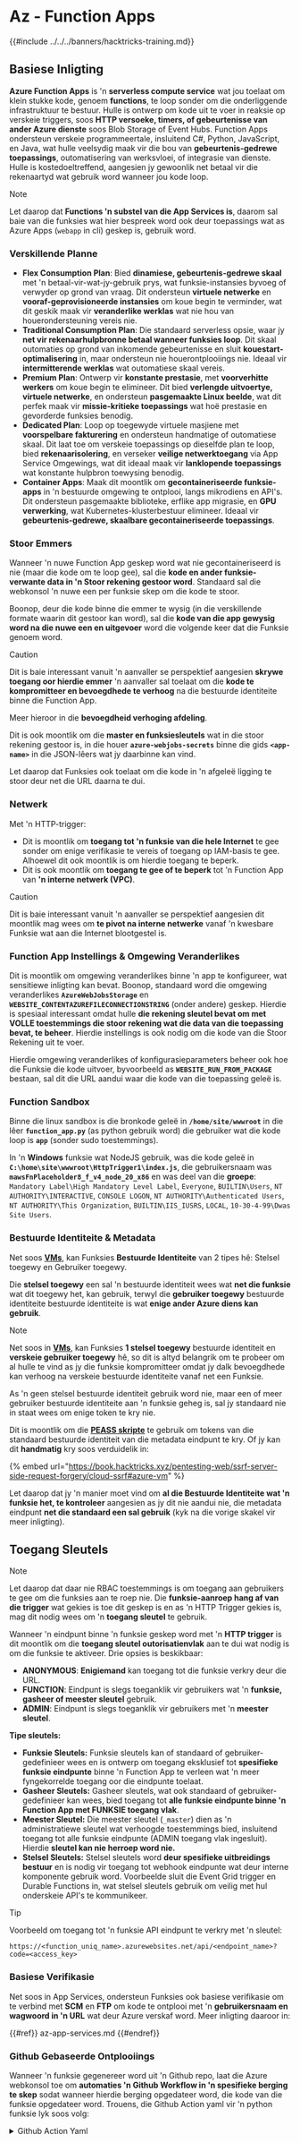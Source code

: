 # Az - Function Apps

{{#include ../../../banners/hacktricks-training.md}}

## Basiese Inligting

**Azure Function Apps** is 'n **serverless compute service** wat jou toelaat om klein stukke kode, genoem **functions**, te loop sonder om die onderliggende infrastruktuur te bestuur. Hulle is ontwerp om kode uit te voer in reaksie op verskeie triggers, soos **HTTP versoeke, timers, of gebeurtenisse van ander Azure dienste** soos Blob Storage of Event Hubs. Function Apps ondersteun verskeie programmeertale, insluitend C#, Python, JavaScript, en Java, wat hulle veelsydig maak vir die bou van **gebeurtenis-gedrewe toepassings**, outomatisering van werksvloei, of integrasie van dienste. Hulle is kostedoeltreffend, aangesien jy gewoonlik net betaal vir die rekenaartyd wat gebruik word wanneer jou kode loop.

> [!NOTE]
> Let daarop dat **Functions 'n substel van die App Services is**, daarom sal baie van die funksies wat hier bespreek word ook deur toepassings wat as Azure Apps (`webapp` in cli) geskep is, gebruik word.

### Verskillende Planne

- **Flex Consumption Plan**: Bied **dinamiese, gebeurtenis-gedrewe skaal** met 'n betaal-vir-wat-jy-gebruik prys, wat funksie-instansies byvoeg of verwyder op grond van vraag. Dit ondersteun **virtuele netwerke** en **vooraf-geprovisioneerde instansies** om koue begin te verminder, wat dit geskik maak vir **veranderlike werklas** wat nie hou van houerondersteuning vereis nie.
- **Traditional Consumption Plan**: Die standaard serverless opsie, waar jy **net vir rekenaarhulpbronne betaal wanneer funksies loop**. Dit skaal outomaties op grond van inkomende gebeurtenisse en sluit **kouestart-optimalisering** in, maar ondersteun nie houerontplooiings nie. Ideaal vir **intermitterende werklas** wat outomatiese skaal vereis.
- **Premium Plan**: Ontwerp vir **konstante prestasie**, met **voorverhitte werkers** om koue begin te elimineer. Dit bied **verlengde uitvoertye, virtuele netwerke**, en ondersteun **pasgemaakte Linux beelde**, wat dit perfek maak vir **missie-kritieke toepassings** wat hoë prestasie en gevorderde funksies benodig.
- **Dedicated Plan**: Loop op toegewyde virtuele masjiene met **voorspelbare fakturering** en ondersteun handmatige of outomatiese skaal. Dit laat toe om verskeie toepassings op dieselfde plan te loop, bied **rekenaarisolering**, en verseker **veilige netwerktoegang** via App Service Omgewings, wat dit ideaal maak vir **lanklopende toepassings** wat konstante hulpbron toewysing benodig.
- **Container Apps**: Maak dit moontlik om **gecontaineriseerde funksie-apps** in 'n bestuurde omgewing te ontplooi, langs mikrodiens en API's. Dit ondersteun pasgemaakte biblioteke, erflike app migrasie, en **GPU verwerking**, wat Kubernetes-klusterbestuur elimineer. Ideaal vir **gebeurtenis-gedrewe, skaalbare gecontaineriseerde toepassings**.

### **Stoor Emmers**

Wanneer 'n nuwe Function App geskep word wat nie gecontaineriseerd is nie (maar die kode om te loop gee), sal die **kode en ander funksie-verwante data in 'n Stoor rekening gestoor word**. Standaard sal die webkonsol 'n nuwe een per funksie skep om die kode te stoor.

Boonop, deur die kode binne die emmer te wysig (in die verskillende formate waarin dit gestoor kan word), sal die **kode van die app gewysig word na die nuwe een en uitgevoer** word die volgende keer dat die Funksie genoem word.

> [!CAUTION]
> Dit is baie interessant vanuit 'n aanvaller se perspektief aangesien **skrywe toegang oor hierdie emmer** 'n aanvaller sal toelaat om die **kode te kompromitteer en bevoegdhede te verhoog** na die bestuurde identiteite binne die Function App.
>
> Meer hieroor in die **bevoegdheid verhoging afdeling**.

Dit is ook moontlik om die **master en funksiesleutels** wat in die stoor rekening gestoor is, in die houer **`azure-webjobs-secrets`** binne die gids **`<app-name>`** in die JSON-lêers wat jy daarbinne kan vind.

Let daarop dat Funksies ook toelaat om die kode in 'n afgeleë ligging te stoor deur net die URL daarna te dui.

### Netwerk

Met 'n HTTP-trigger:

- Dit is moontlik om **toegang tot 'n funksie van die hele Internet** te gee sonder om enige verifikasie te vereis of toegang op IAM-basis te gee. Alhoewel dit ook moontlik is om hierdie toegang te beperk.
- Dit is ook moontlik om **toegang te gee of te beperk** tot 'n Function App van **'n interne netwerk (VPC)**.

> [!CAUTION]
> Dit is baie interessant vanuit 'n aanvaller se perspektief aangesien dit moontlik mag wees om **te pivot na interne netwerke** vanaf 'n kwesbare Funksie wat aan die Internet blootgestel is.

### **Function App Instellings & Omgewing Veranderlikes**

Dit is moontlik om omgewing veranderlikes binne 'n app te konfigureer, wat sensitiewe inligting kan bevat. Boonop, standaard word die omgewing veranderlikes **`AzureWebJobsStorage`** en **`WEBSITE_CONTENTAZUREFILECONNECTIONSTRING`** (onder andere) geskep. Hierdie is spesiaal interessant omdat hulle **die rekening sleutel bevat om met VOLLE toestemmings die stoor rekening wat die data van die toepassing bevat, te beheer**. Hierdie instellings is ook nodig om die kode van die Stoor Rekening uit te voer.

Hierdie omgewing veranderlikes of konfigurasieparameters beheer ook hoe die Funksie die kode uitvoer, byvoorbeeld as **`WEBSITE_RUN_FROM_PACKAGE`** bestaan, sal dit die URL aandui waar die kode van die toepassing geleë is.

### **Function Sandbox**

Binne die linux sandbox is die bronkode geleë in **`/home/site/wwwroot`** in die lêer **`function_app.py`** (as python gebruik word) die gebruiker wat die kode loop is **`app`** (sonder sudo toestemmings).

In 'n **Windows** funksie wat NodeJS gebruik, was die kode geleë in **`C:\home\site\wwwroot\HttpTrigger1\index.js`**, die gebruikersnaam was **`mawsFnPlaceholder8_f_v4_node_20_x86`** en was deel van die **groepe**: `Mandatory Label\High Mandatory Level Label`, `Everyone`, `BUILTIN\Users`, `NT AUTHORITY\INTERACTIVE`, `CONSOLE LOGON`, `NT AUTHORITY\Authenticated Users`, `NT AUTHORITY\This Organization`, `BUILTIN\IIS_IUSRS`, `LOCAL`, `10-30-4-99\Dwas Site Users`.

### **Bestuurde Identiteite & Metadata**

Net soos [**VMs**](vms/index.html), kan Funksies **Bestuurde Identiteite** van 2 tipes hê: Stelsel toegewy en Gebruiker toegewy.

Die **stelsel toegewy** een sal 'n bestuurde identiteit wees wat **net die funksie** wat dit toegewy het, kan gebruik, terwyl die **gebruiker toegewy** bestuurde identiteite bestuurde identiteite is wat **enige ander Azure diens kan gebruik**.

> [!NOTE]
> Net soos in [**VMs**](vms/index.html), kan Funksies **1 stelsel toegewy** bestuurde identiteit en **verskeie gebruiker toegewy** hê, so dit is altyd belangrik om te probeer om al hulle te vind as jy die funksie kompromitteer omdat jy dalk bevoegdhede kan verhoog na verskeie bestuurde identiteite vanaf net een Funksie.
>
> As 'n geen stelsel bestuurde identiteit gebruik word nie, maar een of meer gebruiker bestuurde identiteite aan 'n funksie geheg is, sal jy standaard nie in staat wees om enige token te kry nie.

Dit is moontlik om die [**PEASS skripte**](https://github.com/peass-ng/PEASS-ng) te gebruik om tokens van die standaard bestuurde identiteit van die metadata eindpunt te kry. Of jy kan dit **handmatig** kry soos verduidelik in:

{% embed url="https://book.hacktricks.xyz/pentesting-web/ssrf-server-side-request-forgery/cloud-ssrf#azure-vm" %}

Let daarop dat jy 'n manier moet vind om **al die Bestuurde Identiteite wat 'n funksie het, te kontroleer** aangesien as jy dit nie aandui nie, die metadata eindpunt **net die standaard een sal gebruik** (kyk na die vorige skakel vir meer inligting).

## Toegang Sleutels

> [!NOTE]
> Let daarop dat daar nie RBAC toestemmings is om toegang aan gebruikers te gee om die funksies aan te roep nie. Die **funksie-aanroep hang af van die trigger** wat gekies is toe dit geskep is en as 'n HTTP Trigger gekies is, mag dit nodig wees om 'n **toegang sleutel** te gebruik.

Wanneer 'n eindpunt binne 'n funksie geskep word met 'n **HTTP trigger** is dit moontlik om die **toegang sleutel outorisatienvlak** aan te dui wat nodig is om die funksie te aktiveer. Drie opsies is beskikbaar:

- **ANONYMOUS**: **Enigiemand** kan toegang tot die funksie verkry deur die URL.
- **FUNCTION**: Eindpunt is slegs toeganklik vir gebruikers wat 'n **funksie, gasheer of meester sleutel** gebruik.
- **ADMIN**: Eindpunt is slegs toeganklik vir gebruikers met 'n **meester sleutel**.

**Tipe sleutels:**

- **Funksie Sleutels:** Funksie sleutels kan of standaard of gebruiker-gedefinieer wees en is ontwerp om toegang eksklusief tot **spesifieke funksie eindpunte** binne 'n Function App te verleen wat 'n meer fyngekorrelde toegang oor die eindpunte toelaat.
- **Gasheer Sleutels:** Gasheer sleutels, wat ook standaard of gebruiker-gedefinieer kan wees, bied toegang tot **alle funksie eindpunte binne 'n Function App met FUNKSIE toegang vlak**.
- **Meester Sleutel:** Die meester sleutel (`_master`) dien as 'n administratiewe sleutel wat verhoogde toestemmings bied, insluitend toegang tot alle funksie eindpunte (ADMIN toegang vlak ingesluit). Hierdie **sleutel kan nie herroep word nie.**
- **Stelsel Sleutels:** Stelsel sleutels word **deur spesifieke uitbreidings bestuur** en is nodig vir toegang tot webhook eindpunte wat deur interne komponente gebruik word. Voorbeelde sluit die Event Grid trigger en Durable Functions in, wat stelsel sleutels gebruik om veilig met hul onderskeie API's te kommunikeer.

> [!TIP]
> Voorbeeld om toegang tot 'n funksie API eindpunt te verkry met 'n sleutel:
>
> `https://<function_uniq_name>.azurewebsites.net/api/<endpoint_name>?code=<access_key>`

### Basiese Verifikasie

Net soos in App Services, ondersteun Funksies ook basiese verifikasie om te verbind met **SCM** en **FTP** om kode te ontplooi met 'n **gebruikersnaam en wagwoord in 'n URL** wat deur Azure verskaf word. Meer inligting daaroor in:

{{#ref}}
az-app-services.md
{{#endref}}

### Github Gebaseerde Ontplooiings

Wanneer 'n funksie gegenereer word uit 'n Github repo, laat die Azure webkonsol toe om **automaties 'n Github Workflow in 'n spesifieke berging te skep** sodat wanneer hierdie berging opgedateer word, die kode van die funksie opgedateer word. Trouens, die Github Action yaml vir 'n python funksie lyk soos volg:

<details>

<summary>Github Action Yaml</summary>
```yaml
# Docs for the Azure Web Apps Deploy action: https://github.com/azure/functions-action
# More GitHub Actions for Azure: https://github.com/Azure/actions
# More info on Python, GitHub Actions, and Azure Functions: https://aka.ms/python-webapps-actions

name: Build and deploy Python project to Azure Function App - funcGithub

on:
push:
branches:
- main
workflow_dispatch:

env:
AZURE_FUNCTIONAPP_PACKAGE_PATH: "." # set this to the path to your web app project, defaults to the repository root
PYTHON_VERSION: "3.11" # set this to the python version to use (supports 3.6, 3.7, 3.8)

jobs:
build:
runs-on: ubuntu-latest
steps:
- name: Checkout repository
uses: actions/checkout@v4

- name: Setup Python version
uses: actions/setup-python@v5
with:
python-version: ${{ env.PYTHON_VERSION }}

- name: Create and start virtual environment
run: |
python -m venv venv
source venv/bin/activate

- name: Install dependencies
run: pip install -r requirements.txt

# Optional: Add step to run tests here

- name: Zip artifact for deployment
run: zip release.zip ./* -r

- name: Upload artifact for deployment job
uses: actions/upload-artifact@v4
with:
name: python-app
path: |
release.zip
!venv/

deploy:
runs-on: ubuntu-latest
needs: build

permissions:
id-token: write #This is required for requesting the JWT

steps:
- name: Download artifact from build job
uses: actions/download-artifact@v4
with:
name: python-app

- name: Unzip artifact for deployment
run: unzip release.zip

- name: Login to Azure
uses: azure/login@v2
with:
client-id: ${{ secrets.AZUREAPPSERVICE_CLIENTID_6C3396368D954957BC58E4C788D37FD1 }}
tenant-id: ${{ secrets.AZUREAPPSERVICE_TENANTID_7E50AEF6222E4C3DA9272D27FB169CCD }}
subscription-id: ${{ secrets.AZUREAPPSERVICE_SUBSCRIPTIONID_905358F484A74277BDC20978459F26F4 }}

- name: "Deploy to Azure Functions"
uses: Azure/functions-action@v1
id: deploy-to-function
with:
app-name: "funcGithub"
slot-name: "Production"
package: ${{ env.AZURE_FUNCTIONAPP_PACKAGE_PATH }}
```
</details>

Boonop, 'n **Gemanagte Identiteit** word ook geskep sodat die Github Aksie van die repository in Azure kan aanmeld. Dit word gedoen deur 'n Federated credential oor die **Gemanagte Identiteit** te genereer wat die **Issuer** `https://token.actions.githubusercontent.com` en die **Subject Identifier** `repo:<org-name>/<repo-name>:ref:refs/heads/<branch-name>` toelaat.

> [!CAUTION]
> Daarom sal enigeen wat daardie repo kompromitteer, in staat wees om die funksie en die Gemanagte Identiteite wat daaraan gekoppel is, te kompromitteer.

### Hou gebaseerde Ontplooiings

Nie al die planne laat toe om houers te ontplooi nie, maar vir diegene wat dit doen, sal die konfigurasie die URL van die houer bevat. In die API sal die **`linuxFxVersion`** instelling iets soos hê: `DOCKER|mcr.microsoft.com/...`, terwyl die webkonsol se konfigurasie die **beeldinstellings** sal wys.

Boonop sal **geen bronkode in die stoor** rekening wat met die funksie verband hou, gestoor word nie, aangesien dit nie nodig is nie.

## Enumerasie
```bash
# List all the functions
az functionapp list

# Get info of 1 funciton (although in the list you already get this info)
az functionapp show --name <app-name> --resource-group <res-group>
## If "linuxFxVersion" has something like: "DOCKER|mcr.microsoft.com/..."
## This is using a container

# Get details about the source of the function code
az functionapp deployment source show \
--name <app-name> \
--resource-group <res-group>
## If error like "This is currently not supported."
## Then, this is probalby using a container

# Get more info if a container is being used
az functionapp config container show \
--name <name> \
--resource-group <res-group>

# Get settings (and privesc to the sorage account)
az functionapp config appsettings list --name <app-name> --resource-group <res-group>

# Check if a domain was assigned to a function app
az functionapp config hostname list --webapp-name <app-name> --resource-group <res-group>

# Get SSL certificates
az functionapp config ssl list --resource-group <res-group>

# Get network restrictions
az functionapp config access-restriction show --name <app-name> --resource-group <res-group>

# Get more info about a function (invoke_url_template is the URL to invoke and script_href allows to see the code)
az rest --method GET \
--url "https://management.azure.com/subscriptions/<subscription>/resourceGroups/<res-group>/providers/Microsoft.Web/sites/<app-name>/functions?api-version=2024-04-01"

# Get source code with Master Key of the function
curl "<script_href>?code=<master-key>"
## Python example
curl "https://newfuncttest123.azurewebsites.net/admin/vfs/home/site/wwwroot/function_app.py?code=<master-key>" -v

# Get source code
az rest --url "https://management.azure.com/<subscription>/resourceGroups/<res-group>/providers/Microsoft.Web/sites/<app-name>/hostruntime/admin/vfs/function_app.py?relativePath=1&api-version=2022-03-01"
```
## Privilege Escalation

{{#ref}}
../az-privilege-escalation/az-functions-app-privesc.md
{{#endref}}

## References

- [https://learn.microsoft.com/en-us/azure/azure-functions/functions-openapi-definition](https://learn.microsoft.com/en-us/azure/azure-functions/functions-openapi-definition)

{{#include ../../../banners/hacktricks-training.md}}
